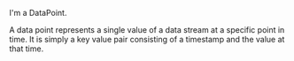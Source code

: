 I'm a DataPoint.

A data point represents a single value of a data stream at a specific point in time. It is simply a key value pair consisting of a timestamp and the value at that time.
